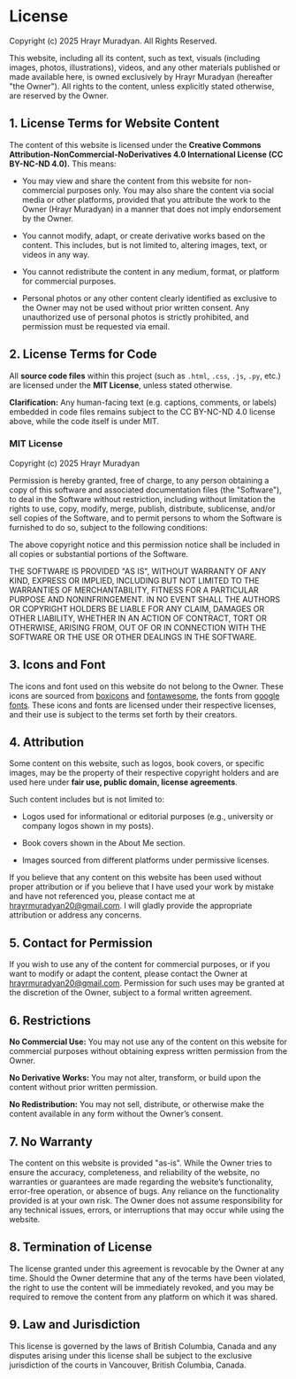 # License

Copyright (c) 2025 Hrayr Muradyan. All Rights Reserved.

This website, including all its content, such as text, visuals (including images, photos, illustrations), videos, and any other materials published or made available here, is owned exclusively by Hrayr Muradyan (hereafter "the Owner"). All rights to the content, unless explicitly stated otherwise, are reserved by the Owner.

## 1. License Terms for Website Content

The content of this website is licensed under the **Creative Commons Attribution-NonCommercial-NoDerivatives 4.0 International License (CC BY-NC-ND 4.0).** This means:

- You may view and share the content from this website for non-commercial purposes only. You may also share the content via social media or other platforms, provided that you attribute the work to the Owner (Hrayr Muradyan) in a manner that does not imply endorsement by the Owner.

- You cannot modify, adapt, or create derivative works based on the content. This includes, but is not limited to, altering images, text, or videos in any way.

- You cannot redistribute the content in any medium, format, or platform for commercial purposes.

- Personal photos or any other content clearly identified as exclusive to the Owner may not be used without prior written consent. Any unauthorized use of personal photos is strictly prohibited, and permission must be requested via email.

## 2. License Terms for Code

All **source code files** within this project (such as `.html`, `.css`, `.js`, `.py`, etc.) are licensed under the **MIT License**, unless stated otherwise.

**Clarification:** Any human-facing text (e.g. captions, comments, or labels) embedded in code files remains subject to the CC BY-NC-ND 4.0 license above, while the code itself is under MIT.

### MIT License

Copyright (c) 2025 Hrayr Muradyan

Permission is hereby granted, free of charge, to any person obtaining a copy
of this software and associated documentation files (the "Software"), to deal
in the Software without restriction, including without limitation the rights
to use, copy, modify, merge, publish, distribute, sublicense, and/or sell
copies of the Software, and to permit persons to whom the Software is
furnished to do so, subject to the following conditions:

The above copyright notice and this permission notice shall be included in all
copies or substantial portions of the Software.

THE SOFTWARE IS PROVIDED "AS IS", WITHOUT WARRANTY OF ANY KIND, EXPRESS OR
IMPLIED, INCLUDING BUT NOT LIMITED TO THE WARRANTIES OF MERCHANTABILITY,
FITNESS FOR A PARTICULAR PURPOSE AND NONINFRINGEMENT. IN NO EVENT SHALL THE
AUTHORS OR COPYRIGHT HOLDERS BE LIABLE FOR ANY CLAIM, DAMAGES OR OTHER
LIABILITY, WHETHER IN AN ACTION OF CONTRACT, TORT OR OTHERWISE, ARISING FROM,
OUT OF OR IN CONNECTION WITH THE SOFTWARE OR THE USE OR OTHER DEALINGS IN THE
SOFTWARE.

## 3. Icons and Font

The icons and font used on this website do not belong to the Owner. These icons are sourced from [boxicons](https://boxicons.com/) and [fontawesome](https://cdnjs.cloudflare.com/ajax/libs/font-awesome/6.5.0/css/all.min.css), the fonts from [google fonts](https://fonts.google.com/). These icons and fonts are licensed under their respective licenses, and their use is subject to the terms set forth by their creators.

## 4. Attribution

Some content on this website, such as logos, book covers, or specific images, may be the property of their respective copyright holders and are used here under **fair use, public domain, license agreements**.

Such content includes but is not limited to:

- Logos used for informational or editorial purposes (e.g., university or company logos shown in my posts).

- Book covers shown in the About Me section.

- Images sourced from different platforms under permissive licenses.

If you believe that any content on this website has been used without proper attribution or if you believe that I have used your work by mistake and have not referenced you, please contact me at hrayrmuradyan20@gmail.com. I will gladly provide the appropriate attribution or address any concerns.

## 5. Contact for Permission

If you wish to use any of the content for commercial purposes, or if you want to modify or adapt the content, please contact the Owner at hrayrmuradyan20@gmail.com. Permission for such uses may be granted at the discretion of the Owner, subject to a formal written agreement.

## 6. Restrictions

**No Commercial Use:** You may not use any of the content on this website for commercial purposes without obtaining express written permission from the Owner.

**No Derivative Works:** You may not alter, transform, or build upon the content without prior written permission.

**No Redistribution:** You may not sell, distribute, or otherwise make the content available in any form without the Owner’s consent.

## 7. No Warranty

The content on this website is provided "as-is". While the Owner tries to ensure the accuracy, completeness, and reliability of the website, no warranties or guarantees are made regarding the website’s functionality, error-free operation, or absence of bugs. Any reliance on the functionality provided is at your own risk. The Owner does not assume responsibility for any technical issues, errors, or interruptions that may occur while using the website.

## 8. Termination of License

The license granted under this agreement is revocable by the Owner at any time. Should the Owner determine that any of the terms have been violated, the right to use the content will be immediately revoked, and you may be required to remove the content from any platform on which it was shared.

## 9. Law and Jurisdiction

This license is governed by the laws of British Columbia, Canada and any disputes arising under this license shall be subject to the exclusive jurisdiction of the courts in Vancouver, British Columbia, Canada.